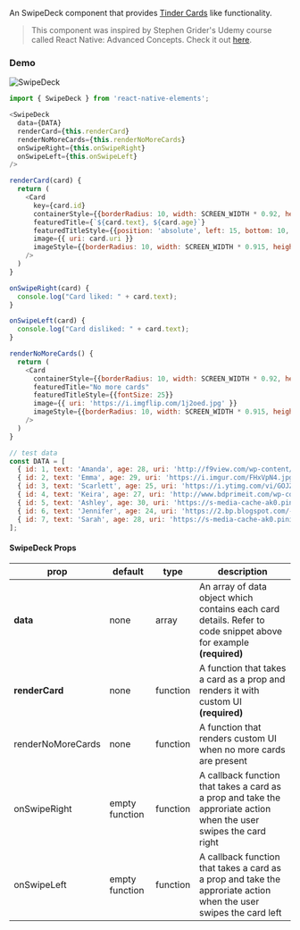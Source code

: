An SwipeDeck component that provides [Tinder Cards](https://github.com/Monte9/react-native-tinder-cards/blob/master/tinder_cards_demo.gif) like functionality.

> This component was inspired by Stephen Grider's Udemy course called React Native: Advanced Concepts. Check it out [here](https://www.udemy.com/react-native-advanced/learn/v4/overview).

### Demo

![SwipeDeck](https://i.imgur.com/d8FxHk2.gif)

```js
import { SwipeDeck } from 'react-native-elements';

<SwipeDeck
  data={DATA}
  renderCard={this.renderCard}
  renderNoMoreCards={this.renderNoMoreCards}
  onSwipeRight={this.onSwipeRight}
  onSwipeLeft={this.onSwipeLeft}
/>

renderCard(card) {
  return (
    <Card
      key={card.id}
      containerStyle={{borderRadius: 10, width: SCREEN_WIDTH * 0.92, height: SCREEN_HEIGHT - 165}}
      featuredTitle={`${card.text}, ${card.age}`}
      featuredTitleStyle={{position: 'absolute', left: 15, bottom: 10, fontSize: 30 }}
      image={{ uri: card.uri }}
      imageStyle={{borderRadius: 10, width: SCREEN_WIDTH * 0.915, height: SCREEN_HEIGHT - 165}}
    />
  )
}

onSwipeRight(card) {
  console.log("Card liked: " + card.text);
}

onSwipeLeft(card) {
  console.log("Card disliked: " + card.text);
}

renderNoMoreCards() {
  return (
    <Card
      containerStyle={{borderRadius: 10, width: SCREEN_WIDTH * 0.92, height: SCREEN_HEIGHT - 165}}
      featuredTitle="No more cards"
      featuredTitleStyle={{fontSize: 25}}
      image={{ uri: 'https://i.imgflip.com/1j2oed.jpg' }}
      imageStyle={{borderRadius: 10, width: SCREEN_WIDTH * 0.915, height: SCREEN_HEIGHT - 165}}
    />
  )
}

// test data
const DATA = [
  { id: 1, text: 'Amanda', age: 28, uri: 'http://f9view.com/wp-content/uploads/2013/10/American-Beautiful-Girls-Wallpapers-Hollywood-Celebs-1920x1200px.jpg' },
  { id: 2, text: 'Emma', age: 29, uri: 'https://i.imgur.com/FHxVpN4.jpg' },
  { id: 3, text: 'Scarlett', age: 25, uri: 'https://i.ytimg.com/vi/GOJZ5TIlc3M/maxresdefault.jpg' },
  { id: 4, text: 'Keira', age: 27, uri: 'http://www.bdprimeit.com/wp-content/uploads/Keira-Knightley-Most-beautiful-Hollywood-actress.jpg' },
  { id: 5, text: 'Ashley', age: 30, uri: 'https://s-media-cache-ak0.pinimg.com/736x/4c/89/67/4c8967fac1822eeddf09670565430fd5.jpg' },
  { id: 6, text: 'Jennifer', age: 24, uri: 'https://2.bp.blogspot.com/-Vy0NVWhQfKo/Ubma2Mx2YTI/AAAAAAAAH3s/LC_u8LRfm8o/s1600/aimee-teegarden-04.jpg' },
  { id: 7, text: 'Sarah', age: 28, uri: 'https://s-media-cache-ak0.pinimg.com/736x/41/75/26/4175268906d97492e4a3175eab95c0f5.jpg' },
];
```

#### SwipeDeck Props

| prop | default | type | description |
| ---- | ---- | ----| ---- |
| **data** | none | array | An array of data object which contains each card details. Refer to code snippet above for example **(required)** |
| **renderCard** | none | function | A function that takes a card as a prop and renders it with custom UI **(required)** |
| renderNoMoreCards | none | function | A function that renders custom UI when no more cards are present |
| onSwipeRight | empty function | function | A callback function that takes a card as a prop and take the approriate action when the user swipes the card right |
| onSwipeLeft | empty function | function | A callback function that takes a card as a prop and take the approriate action when the user swipes the card left |
